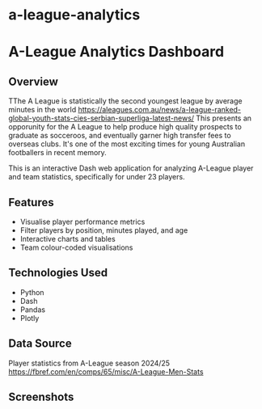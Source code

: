 # a-league-analytics

# A-League Analytics Dashboard

## Overview
TThe A League is statistically the second youngest league by average minutes in the world  https://aleagues.com.au/news/a-league-ranked-global-youth-stats-cies-serbian-superliga-latest-news/
This presents an opporunity for the A League to help produce high quality prospects to graduate as socceroos, and eventually garner high transfer fees to overseas clubs. It's one of the most exciting times for young Australian footballers in recent memory.

This is an interactive Dash web application for analyzing A-League player and team statistics, specifically for under 23 players.

## Features
- Visualise player performance metrics
- Filter players by position, minutes played, and age
- Interactive charts and tables
- Team colour-coded visualisations

## Technologies Used
- Python
- Dash
- Pandas
- Plotly

## Data Source
Player statistics from A-League season 2024/25 
https://fbref.com/en/comps/65/misc/A-League-Men-Stats

## Screenshots

